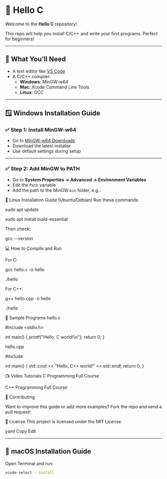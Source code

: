 # 👋 Hello C

Welcome to the **Hello C** repository!

This repo will help you install C/C++ and write your first programs. Perfect for beginners!

---

## 🧰 What You’ll Need

- A text editor like [VS Code](https://code.visualstudio.com/)
- A C/C++ compiler:
  - **Windows**: MinGW-w64
  - **Mac**: Xcode Command Line Tools
  - **Linux**: GCC

---

## 🪟 Windows Installation Guide

### ✅ Step 1: Install MinGW-w64

- Go to [MinGW-w64 Downloads](https://www.mingw-w64.org/downloads/)
- Download the latest installer
- Use default settings during setup


---

### ✅ Step 2: Add MinGW to PATH

- Go to **System Properties → Advanced → Environment Variables**
- Edit the `Path` variable
- Add the path to the MinGW `bin` folder, e.g.:

🐧 Linux Installation Guide (Ubuntu/Debian)
Run these commands:

sudo apt update

sudo apt install build-essential

Then check:

gcc --version

💻 How to Compile and Run

For C:

gcc hello.c -o hello

./hello

For C++:

g++ hello.cpp -o hello

./hello

🧪 Sample Programs
hello.c

#include <stdio.h>

int main() {
    printf("Hello, C world!\n");
    return 0;
}

hello.cpp

#include <iostream>

int main() {
    std::cout << "Hello, C++ world!" << std::endl;
    return 0;
}

📺 Video Tutorials
C Programming Full Course

C++ Programming Full Course


🤝 Contributing

Want to improve this guide or add more examples? Fork the repo and send a pull request!

📜 License
This project is licensed under the MIT License.

yaml
Copy
Edit

---


## 🍎 macOS Installation Guide

Open Terminal and run:

```bash
xcode-select --install
